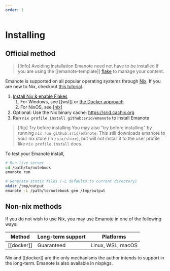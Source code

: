 ```yaml
---
order: 1
---
```


# Installing

## Official method

>[!info] Avoiding installation
> Emanote need not have to be installed if you are using the [[emanote-template]] [flake](https://nixos.asia/en/flakes) to manage your content.

Emanote is supported on all popular operating systems through [Nix]. If you are new to Nix, checkout [this tutorial](https://nixos.asia/en/nix-first).

1. [Install Nix & enable Flakes](https://nixos.asia/en/install)
   1. For Windows, see [[wsl]] or [the Docker approach](https://github.com/srid/emanote/issues/230)
   1. For NixOS, see [[nix]]
1. Optional: Use the Nix binary cache: https://srid.cachix.org
2. Run `nix profile install github:srid/emanote` to install Emanote

>[!tip] Try before installing
>  You may also "try before installing" by running `nix run github:srid/emanote`. This still downloads emanote to your nix store (in `/nix/store`), but will not install it to the user profile like `nix profile install` does.

To test your Emanote install,

```bash
# Run live server
cd /path/to/notebook
emanote run

# Generate static files (-L defaults to current directory)
mkdir /tmp/output
emanote -L /path/to/notebook gen /tmp/output
```

[Nix]: https://nixos.asia/en/nix

## Non-nix methods

If you do not wish to use Nix, you may use Emanote in one of the following ways:

| Method     | Long-term support | Platforms         |
| ---------- | ----------------- | ----------------- |
| [[docker]] | Guaranteed        | Linux, WSL, macOS |

Nix and [[docker]] are the only mechanisms the author intends to support in the long-term. Emanote is also available in nixpkgs.
